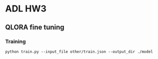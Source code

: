 # ADL HW3

## QLORA fine tuning

### Training

```shell
python train.py --input_file other/train.json --output_dir ./model
```